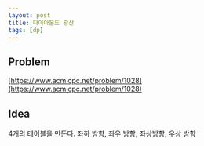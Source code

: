```yaml
---
layout: post
title: 다이아몬드 광산
tags: [dp]
---
```

## Problem

[https://www.acmicpc.net/problem/1028](https://www.acmicpc.net/problem/1028)

## Idea

4개의 테이블을 만든다. 좌하 방향, 좌우 방향, 좌상방향, 우상 방향






